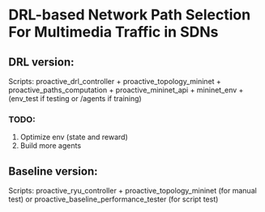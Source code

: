 # DRL-based Network Path Selection For Multimedia Traffic in SDNs #

## DRL version: ##
Scripts: proactive_drl_controller + proactive_topology_mininet + proactive_paths_computation + proactive_mininet_api + mininet_env + (env_test if testing or /agents if training)

### TODO: ###
1) Optimize env (state and reward)
2) Build more agents


## Baseline version: ## 
Scripts: proactive_ryu_controller + proactive_topology_mininet (for manual test) or proactive_baseline_performance_tester (for script test)
